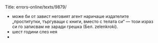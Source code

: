 Title: errors-online/texts/9879/

* може би от завист неговият агент наричаше издателите „проститутки, търгуващи с книги, вместо с телата си“ — този израз си го записвам не заради грешка (Бел. zelenkroki).
* шест години слез нея
*
